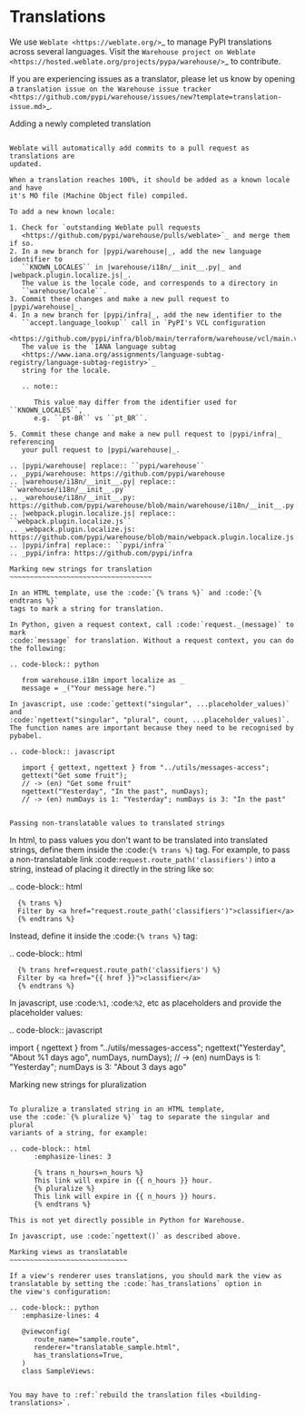 Translations
============

We use `Weblate <https://weblate.org/>`_ to manage PyPI translations across several languages. Visit the
`Warehouse project on Weblate <https://hosted.weblate.org/projects/pypa/warehouse/>`_
to contribute.

If you are experiencing issues as a translator, please let us know by opening a
`translation issue on the Warehouse issue tracker <https://github.com/pypi/warehouse/issues/new?template=translation-issue.md>`_.

Adding a newly completed translation
~~~~~~~~~~~~~~~~~~~~~~~~~~~~~~~~~~~~

Weblate will automatically add commits to a pull request as translations are
updated.

When a translation reaches 100%, it should be added as a known locale and have
it's MO file (Machine Object file) compiled.

To add a new known locale:

1. Check for `outstanding Weblate pull requests
   <https://github.com/pypi/warehouse/pulls/weblate>`_ and merge them if so.
2. In a new branch for |pypi/warehouse|_, add the new language identifier to
   ``KNOWN_LOCALES`` in |warehouse/i18n/__init__.py|_ and |webpack.plugin.localize.js|_.
   The value is the locale code, and corresponds to a directory in
   ``warehouse/locale``.
3. Commit these changes and make a new pull request to |pypi/warehouse|_.
4. In a new branch for |pypi/infra|_, add the new identifier to the
   ``accept.language_lookup`` call in `PyPI's VCL configuration
   <https://github.com/pypi/infra/blob/main/terraform/warehouse/vcl/main.vcl>`_.
   The value is the `IANA language subtag
   <https://www.iana.org/assignments/language-subtag-registry/language-subtag-registry>`_
   string for the locale.

   .. note::

      This value may differ from the identifier used for ``KNOWN_LOCALES``,
      e.g. ``pt-BR`` vs ``pt_BR``.

5. Commit these change and make a new pull request to |pypi/infra|_ referencing
   your pull request to |pypi/warehouse|_.

.. |pypi/warehouse| replace:: ``pypi/warehouse``
.. _pypi/warehouse: https://github.com/pypi/warehouse
.. |warehouse/i18n/__init__.py| replace:: ``warehouse/i18n/__init__.py``
.. _warehouse/i18n/__init__.py: https://github.com/pypi/warehouse/blob/main/warehouse/i18n/__init__.py
.. |webpack.plugin.localize.js| replace:: ``webpack.plugin.localize.js``
.. _webpack.plugin.localize.js: https://github.com/pypi/warehouse/blob/main/webpack.plugin.localize.js
.. |pypi/infra| replace:: ``pypi/infra``
.. _pypi/infra: https://github.com/pypi/infra

Marking new strings for translation
~~~~~~~~~~~~~~~~~~~~~~~~~~~~~~~~~~~

In an HTML template, use the :code:`{% trans %}` and :code:`{% endtrans %}`
tags to mark a string for translation.

In Python, given a request context, call :code:`request._(message)` to mark
:code:`message` for translation. Without a request context, you can do the following:

.. code-block:: python

   from warehouse.i18n import localize as _
   message = _("Your message here.")

In javascript, use :code:`gettext("singular", ...placeholder_values)` and
:code:`ngettext("singular", "plural", count, ...placeholder_values)`.
The function names are important because they need to be recognised by pybabel.

.. code-block:: javascript

   import { gettext, ngettext } from "../utils/messages-access";
   gettext("Get some fruit");
   // -> (en) "Get some fruit"
   ngettext("Yesterday", "In the past", numDays);
   // -> (en) numDays is 1: "Yesterday"; numDays is 3: "In the past"


Passing non-translatable values to translated strings
~~~~~~~~~~~~~~~~~~~~~~~~~~~~~~~~~~~~~~~~~~~~~~~~~~~~~

In html, to pass values you don't want to be translated into
translated strings, define them inside the :code:`{% trans %}` tag.
For example, to pass a non-translatable link
:code:`request.route_path('classifiers')` into a string, instead of
placing it directly in the string like so:

.. code-block:: html

      {% trans %}
      Filter by <a href="request.route_path('classifiers')">classifier</a>
      {% endtrans %}

Instead, define it inside the :code:`{% trans %}` tag:

.. code-block:: html

      {% trans href=request.route_path('classifiers') %}
      Filter by <a href="{{ href }}">classifier</a>
      {% endtrans %}

In javascript, use :code:`%1`, :code:`%2`, etc as
placeholders and provide the placeholder values:

.. code-block:: javascript

   import { ngettext } from "../utils/messages-access";
   ngettext("Yesterday", "About %1 days ago", numDays, numDays);
   // -> (en) numDays is 1: "Yesterday"; numDays is 3: "About 3 days ago"


Marking new strings for pluralization
~~~~~~~~~~~~~~~~~~~~~~~~~~~~~~~~~~~~~

To pluralize a translated string in an HTML template,
use the :code:`{% pluralize %}` tag to separate the singular and plural
variants of a string, for example:

.. code-block:: html
      :emphasize-lines: 3

      {% trans n_hours=n_hours %}
      This link will expire in {{ n_hours }} hour.
      {% pluralize %}
      This link will expire in {{ n_hours }} hours.
      {% endtrans %}

This is not yet directly possible in Python for Warehouse.

In javascript, use :code:`ngettext()` as described above.

Marking views as translatable
~~~~~~~~~~~~~~~~~~~~~~~~~~~~~

If a view's renderer uses translations, you should mark the view as
translatable by setting the :code:`has_translations` option in
the view's configuration:

.. code-block:: python
   :emphasize-lines: 4

   @viewconfig(
      route_name="sample.route",
      renderer="translatable_sample.html",
      has_translations=True,
   )
   class SampleViews:


You may have to :ref:`rebuild the translation files <building-translations>`.

